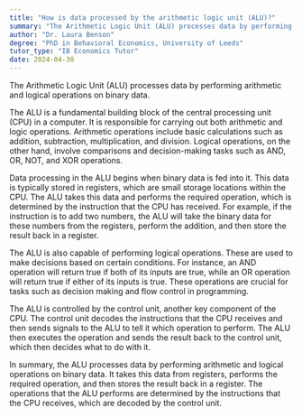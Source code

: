 ```yaml
---
title: "How is data processed by the arithmetic logic unit (ALU)?"
summary: "The Arithmetic Logic Unit (ALU) processes data by performing arithmetic and logical operations on binary data."
author: "Dr. Laura Benson"
degree: "PhD in Behavioral Economics, University of Leeds"
tutor_type: "IB Economics Tutor"
date: 2024-04-30
---
```


The Arithmetic Logic Unit (ALU) processes data by performing arithmetic and logical operations on binary data.

The ALU is a fundamental building block of the central processing unit (CPU) in a computer. It is responsible for carrying out both arithmetic and logic operations. Arithmetic operations include basic calculations such as addition, subtraction, multiplication, and division. Logical operations, on the other hand, involve comparisons and decision-making tasks such as AND, OR, NOT, and XOR operations.

Data processing in the ALU begins when binary data is fed into it. This data is typically stored in registers, which are small storage locations within the CPU. The ALU takes this data and performs the required operation, which is determined by the instruction that the CPU has received. For example, if the instruction is to add two numbers, the ALU will take the binary data for these numbers from the registers, perform the addition, and then store the result back in a register.

The ALU is also capable of performing logical operations. These are used to make decisions based on certain conditions. For instance, an AND operation will return true if both of its inputs are true, while an OR operation will return true if either of its inputs is true. These operations are crucial for tasks such as decision making and flow control in programming.

The ALU is controlled by the control unit, another key component of the CPU. The control unit decodes the instructions that the CPU receives and then sends signals to the ALU to tell it which operation to perform. The ALU then executes the operation and sends the result back to the control unit, which then decides what to do with it.

In summary, the ALU processes data by performing arithmetic and logical operations on binary data. It takes this data from registers, performs the required operation, and then stores the result back in a register. The operations that the ALU performs are determined by the instructions that the CPU receives, which are decoded by the control unit.
    